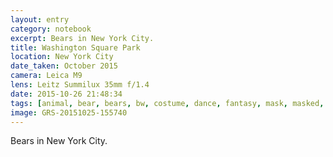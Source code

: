 ```yaml
--- 
layout: entry
category: notebook
excerpt: Bears in New York City.
title: Washington Square Park
location: New York City
date_taken: October 2015
camera: Leica M9
lens: Leitz Summilux 35mm f/1.4
date: 2015-10-26 21:48:34
tags: [animal, bear, bears, bw, costume, dance, fantasy, mask, masked, men, outdoors, park, people, strange, weird, women]
image: GRS-20151025-155740
---
```

Bears in New York City.